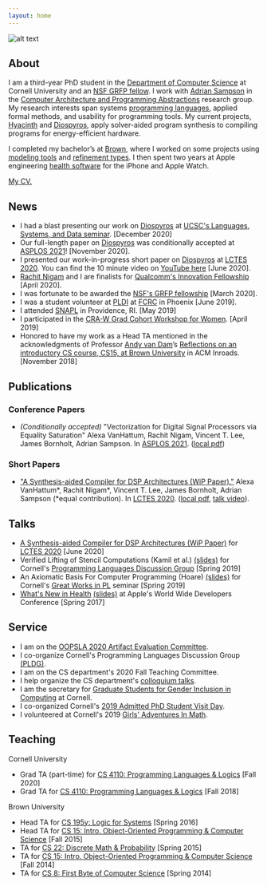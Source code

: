 ```yaml
---
layout: home
---
```


![alt text](headshot.png "Alexa VanHattum headshot")


## About

I am a third-year PhD student in the [Department of Computer Science][cornellcs] at Cornell University and an [NSF GRFP fellow][grfp]. I work with [Adrian Sampson][adrian] in the [Computer Architecture and Programming Abstractions][capra] research group. My research interests span systems [programming languages][pl], applied formal methods, and usability for programming tools. My current projects, [Hyacinth][] and [Diospyros][], apply solver-aided program synthesis to compiling programs for energy-efficient hardware.

I completed my bachelor’s at [Brown][browncs], where I worked on some projects using [modeling tools][mstalloy] and [refinement types][rtypes]. I then spent two years at Apple engineering [health software][apple] for the iPhone and Apple Watch.

[My CV.](vanhattum_cv.pdf)

[cornellcs]: http://www.cs.cornell.edu
[grfp]: https://www.nsfgrfp.org
[adrian]: https://www.cs.cornell.edu/~asampson/
[capra]: https://capra.cs.cornell.edu
[pl]: http://pl.cs.cornell.edu
[hyacinth]: https://github.com/cucapra/hyacinth
[diospyros]: https://github.com/cucapra/diospyros
[browncs]: http://cs.brown.edu
[mstalloy]: https://github.com/avanhatt/minimum-spanning-trees-alloy
[rtypes]: https://cs.brown.edu/research/pubs/theses/capstones/2016/van.hattum.alexa.pdf
[apple]: https://www.apple.com/apple-watch-series-4/health/

## News
- I had a blast presenting our work on [Diospyros][dios] at [UCSC's Languages, Systems, and Data seminar][ucsclsd]. [December 2020]
- Our full-length paper on [Diospyros][dios] was conditionally accepted at [ASPLOS 2021][asplos]! [November 2020].
- I presented our work-in-progress short paper on [Diospyros][dios] at [LCTES 2020][lctes]. You can find the 10 minute video on [YouTube here][dios-video] [June 2020].
- [Rachit Nigam][rachit] and I are finalists for [Qualcomm's Innovation Fellowship][qinf] [April 2020].
- I was fortunate to be awarded the [NSF's GRFP fellowship][grfp] [March 2020].
- I was a student volunteer at [PLDI][] at [FCRC][] in Phoenix [June 2019].
- I attended [SNAPL][] in Providence, RI. [May 2019]
- I participated in the [CRA-W Grad Cohort Workshop for Women][craw]. [April 2019]
- Honored to have my work as a Head TA mentioned in the acknowledgments of Professor [Andy van Dam][avd]’s [Reflections on an introductory CS course, CS15, at Brown University][cs15] in ACM Inroads. [November 2018]

[dios]: https://github.com/cucapra/diospyros
[ucsclsd]: https://lsd.ucsc.edu/lsd-seminar/2020fa/
[asplos]: https://asplos-conference.org/
[lctes]: https://conf.researchr.org/home/LCTES-2020
[dios-video]: https://youtu.be/fDnsmRY7LOc
[rachit]: https://rachitnigam.com
[qinf]: https://www.qualcomm.com/invention/research/university-relations/innovation-fellowship/2020-north-america
[grfp]: https://www.nsfgrfp.org
[pldi]: https://pldi19.sigplan.org
[fcrc]: https://fcrc.acm.org
[snapl]: https://snapl.org/2019/
[craw]: https://cra.org/cra-w/events/grad-cohort-2019/
[avd]: http://cs.brown.edu/people/avandam/
[cs15]: https://dl.acm.org/citation.cfm?id=3284639


## Publications

### Conference Papers
- *(Conditionally accepted)* "Vectorization for Digital Signal Processors via Equality Saturation" Alexa VanHattum, Rachit Nigam, Vincent T. Lee, James Bornholt, Adrian Sampson. In [ASPLOS 2021][asplos]. ([local pdf][dios-asplos-preprint])

### Short Papers
- ["A Synthesis-aided Compiler for DSP Architectures (WiP Paper)."][dios-dl] Alexa VanHattum\*, Rachit Nigam\*, Vincent T. Lee, James Bornholt, Adrian Sampson (\*equal contribution). In [LCTES 2020][lctes]. ([local pdf][lctes-preprint], [talk video][dios-video]).

[dios-dl]: https://dl.acm.org/doi/abs/10.1145/3372799.3394358
[dios-asplos-preprint]: diospyros-asplos-2021-preprint.pdf
[lctes-preprint]: diospyros-lctes-2020.pdf
[dios-video]: https://youtu.be/fDnsmRY7LOc
[lctes]: https://conf.researchr.org/home/LCTES-2020


## Talks
- [A Synthesis-aided Compiler for DSP Architectures (WiP Paper)][dios-video] for [LCTES 2020][lctes] [June 2020]
- Verified Lifting of Stencil Computations (Kamil et al.) [(slides)](verified-lifting-short.pdf) for Cornell's [Programming Languages Discussion Group](http://www.cs.cornell.edu/courses/cs7190/2019sp/) [Spring 2019]
- An Axiomatic Basis For Computer Programming (Hoare) [(slides)](https://www.cs.cornell.edu/courses/cs7194/2019sp/slides/hoare.pdf) for Cornell's [Great Works in PL](https://www.cs.cornell.edu/courses/cs7194/2019sp) seminar [Spring 2019]
- [What's New in Health](https://developer.apple.com/videos/play/wwdc2017/221/) [(slides)](https://devstreaming-cdn.apple.com/videos/wwdc/2017/221izy8b17y2dtiy/221/221_whats_new_in_health.pdf?dl=1) at Apple's World Wide Developers Conference [Spring 2017]

[dios-video]: https://youtu.be/fDnsmRY7LOc
[lctes]: https://conf.researchr.org/home/LCTES-2020

## Service
- I am on the [OOPSLA 2020 Artifact Evaluation Committee][oopsla20aec].
- I co-organize Cornell's Programming Languages Discussion Group [(PLDG)][pldg].
- I am on the CS department's 2020 Fall Teaching Committee.
- I help organize the CS department's [colloquium talks][colloq].
- I am the secretary for [Graduate Students for Gender Inclusion in Computing][gsgic] at Cornell.
- I co-organized Cornell's [2019 Admitted PhD Student Visit Day][visit].
- I volunteered at Cornell's 2019 [Girls' Adventures In Math][gam].

[oopsla20aec]: https://2020.splashcon.org/committee/splash-2020-Artifacts-artifact-evaluation-committee
[pldg]:https://pl.cs.cornell.edu/pldg/2020fa/
[colloq]:https://www.cs.cornell.edu/content/fall-2019-colloquium
[gsgic]:https://gsgic.org
[visit]:https://www.cs.cornell.edu/projects/phdvisit/
[gam]:https://www.girlsadventuresinmath.com/ithaca

## Teaching

Cornell University
- Grad TA (part-time) for [CS 4110: Programming Languages & Logics](http://www.cs.cornell.edu/courses/cs4110/2020fa/) [Fall 2020]
- Grad TA for [CS 4110: Programming Languages & Logics](http://www.cs.cornell.edu/courses/cs4110/2018fa/) [Fall 2018]

Brown University
- Head TA for [CS 195y: Logic for Systems](http://cs.brown.edu/courses/cs195y/2016/) [Spring 2016]
- Head TA for [CS 15: Intro. Object-Oriented Programming & Computer Science](https://cs.brown.edu/courses/cs015/) [Fall 2015]
- TA for [CS 22: Discrete Math & Probability](https://cs.brown.edu/courses/csci0220/) [Spring 2015]
- TA for [CS 15: Intro. Object-Oriented Programming & Computer Science](https://cs.brown.edu/courses/cs015/) [Fall 2014]
- TA for [CS 8: First Byte of Computer Science](http://cs.brown.edu/courses/cs008/2017/) [Spring 2014]
